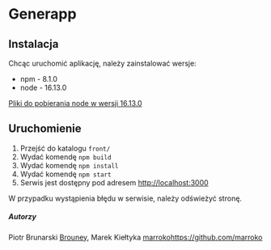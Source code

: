 # Generapp
## Instalacja
Chcąc uruchomić aplikację, należy zainstalować wersje:

- npm - 8.1.0
- node - 16.13.0

[Pliki do pobierania node w wersji 16.13.0](https://nodejs.org/download/release/v16.13.0/win-x64/)

## Uruchomienie
1. Przejść do katalogu `front/`
2. Wydać komendę `npm build`
3. Wydać komendę `npm install`
4. Wydać komendę `npm start`
5. Serwis jest dostępny pod adresem [http://localhost:3000](http://localhost:3000)

W przypadku wystąpienia błędu w serwisie, należy odświeżyć stronę.

##### Autorzy

Piotr Brunarski [Brouney](https://github.com/Brouney), Marek Kiełtyka [marroko](https://github.com/Brouney)https://github.com/marroko